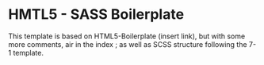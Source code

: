 # HMTL5 - SASS Boilerplate

This template is based on HTML5-Boilerplate (insert link), but with some more comments, air in the index ; as well as SCSS structure following the 7-1 template.